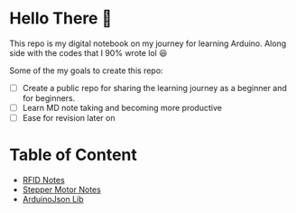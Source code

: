 # Hello There :wave:
This repo is my digital notebook on my journey for learning Arduino.
Along side with the codes that I 90% wrote lol :laughing:

Some of the my goals to create this repo:
* [ ] Create a public repo for sharing the learning journey as a beginner and for beginners.
* [ ] Learn MD note taking and becoming more productive
* [ ] Ease for revision later on

# Table of Content
+ [RFID Notes](RFID/RFID.md)
+ [Stepper Motor Notes](StepperMotor/Stepper.md)
+ [ArduinoJson Lib](DHT11_JSON/DHT11JSON.md)
